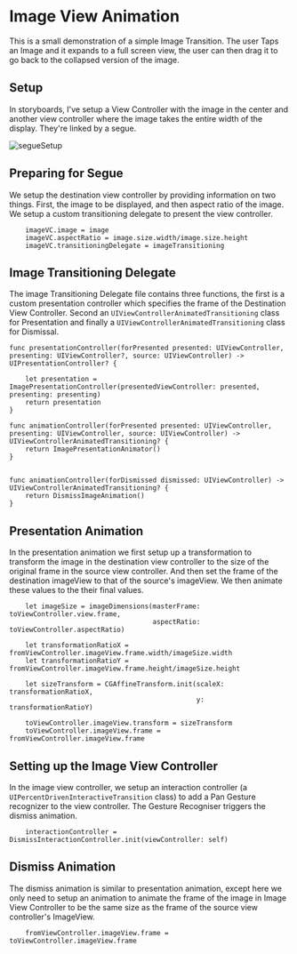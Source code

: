 # Image View Animation  
This is a small demonstration of a simple Image Transition. The user Taps an Image and it expands to a full screen view, the user can then drag it to go back to the collapsed version of the image. 

## Setup
In storyboards, I've setup a View Controller with the image in the center and another view controller where the image takes the entire width of the display. They're linked by a segue.

![segueSetup][segueSetup]

## Preparing for Segue
We setup the destination view controller by providing information on two things. First, the image to be displayed, and then aspect ratio of the image. We setup a custom transitioning delegate to present the view controller.

        imageVC.image = image
        imageVC.aspectRatio = image.size.width/image.size.height
        imageVC.transitioningDelegate = imageTransitioning

## Image Transitioning Delegate
The image Transitioning Delegate file contains three functions, the first is a custom presentation controller which specifies the frame of the Destination View Controller. Second an `UIViewControllerAnimatedTransitioning` class for Presentation and finally a `UIViewControllerAnimatedTransitioning` class for Dismissal.

    func presentationController(forPresented presented: UIViewController, presenting: UIViewController?, source: UIViewController) -> UIPresentationController? {
        
        let presentation = ImagePresentationController(presentedViewController: presented, presenting: presenting)
        return presentation
    }
    
    func animationController(forPresented presented: UIViewController, presenting: UIViewController, source: UIViewController) -> UIViewControllerAnimatedTransitioning? {
        return ImagePresentationAnimator()
    }
    
    
    func animationController(forDismissed dismissed: UIViewController) -> UIViewControllerAnimatedTransitioning? {
        return DismissImageAnimation()
    }

## Presentation Animation
In the presentation animation we first setup up a transformation to transform the image in the destination view controller to the size of the original frame in the source view controller. And then set the frame of the destination imageView to that of the source's imageView. We then animate these values to the their final values.

        let imageSize = imageDimensions(masterFrame: toViewController.view.frame,
                                        aspectRatio: toViewController.aspectRatio)
        
        let transformationRatioX = fromViewController.imageView.frame.width/imageSize.width
        let transformationRatioY = fromViewController.imageView.frame.height/imageSize.height
        
        let sizeTransform = CGAffineTransform.init(scaleX: transformationRatioX,
                                                   y: transformationRatioY)
        
        toViewController.imageView.transform = sizeTransform
        toViewController.imageView.frame = fromViewController.imageView.frame

## Setting up the Image View Controller
In the image view controller, we setup an interaction controller (a `UIPercentDrivenInteractiveTransition` class) to add a Pan Gesture recognizer to the view controller. The Gesture Recogniser triggers the dismiss animation.

        interactionController = DismissInteractionController.init(viewController: self)
        
## Dismiss Animation
The dismiss animation is similar to presentation animation, except here we only need to setup an animation to animate the frame of the image in Image View Controller to be the same size as the frame of the source view controller's ImageView.

        fromViewController.imageView.frame = toViewController.imageView.frame
       
[segueSetup]: http://thetangible.in/segueSetup.png
